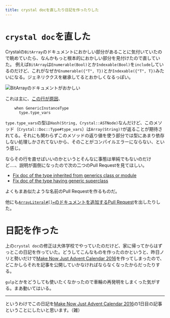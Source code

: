 ```yaml
---
title: crystal docを直したり日記を作ったりした
---
```


# `crystal doc`を直した

Crystalの`BitArray`のドキュメントにおかしい部分があることに気付いていたので眺めていたら、なんかもっと根本的におかしい部分を見付けたので直していた。
例えば`BitArray`は`Enumerable(Bool)`とか`Indexable(Bool)`を`include`しているのだけど、これがなぜか`Enumerable({"T", T})`とか`Indexable({"T", T})`みたいになる。ジェネリククスを継承してるとおかしくなるっぽい。

![BitArrayのドキュメントがおかしい](https://cloud.githubusercontent.com/assets/6679325/20783654/88fb9edc-b7d8-11e6-841f-a7969e022bb6.png)

これは主に、[この行が原因](https://github.com/crystal-lang/crystal/blob/b8602fbd0ce920fc35c2bf3109c636e2798d751c/src/compiler/crystal/tools/doc/type.cr#L59-L60)、

```crystal
    when GenericInstanceType
      type.type_vars
```

`type.type_vars`の型は`Hash(String, Crystal::ASTNode)`なんだけど、このメソッド（`Crystal::Doc::Type#type_vars`）は`Array(String)?`が返ることが期待されてる。それにも関わらずこのメソッドの返り値を使う部分では型にあまり依存しない処理しかされてないから、そのことがコンパイルエラーにならない、という感じ。

ならその行を直せばいいのかというとそんなに事態は単純でもないのだけど‥‥、説明が面倒になったので次の二つのPull Requestを見てほしい。

  - [Fix doc of the type inherited from generics class or module](https://github.com/crystal-lang/crystal/pull/3616)
  - [Fix doc of the type having generic superclass](https://github.com/crystal-lang/crystal/pull/3617)

よくもまあ似たような名前のPull Requestを作るものだ。

他にも[`ArrayLiteral#[]=`のドキュメントを追加するPull Request](https://github.com/crystal-lang/crystal/pull/3615)を出したりした。

# 日記を作った

上の`crystal doc`の修正は大体学校でやっていたのだけど、家に帰ってからはずっとこの日記を作っていた。どうしてこんなものを作ったのかというと、昨日ノリと勢いだけで[Make Now Just Advent Calendar 2016](http://www.adventar.org/calendars/1906)を作ってしまったので、どこかしらそれを記事を公開していかなければならなくなったからだったりする。

`gulp`とかをどうしても使いたくなかったので車輪の再発明をしまくった気がする。まあ動いてはいる。

- - -

というわけでこの日記を[Make Now Just Advent Calendar 2016](http://www.adventar.org/calendars/1906)の1日目の記事ということにしたいと思います。（雑）
